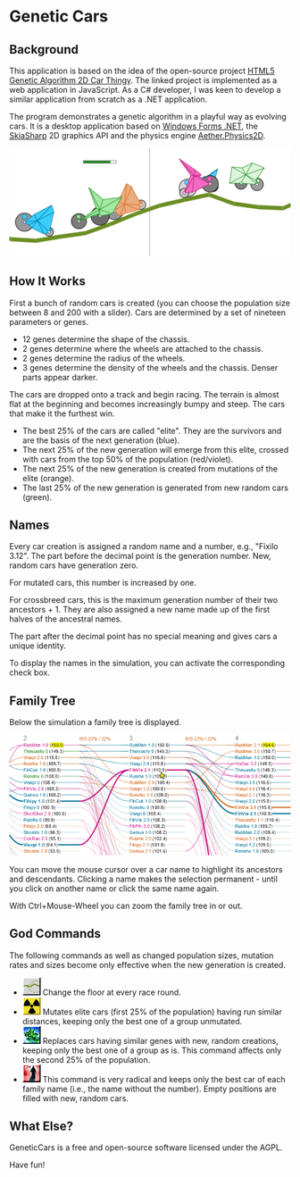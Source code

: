 # Genetic Cars

## Background

This application is based on the idea of the open-source project [HTML5 Genetic Algorithm 2D Car Thingy](https://rednuht.org/genetic_cars_2/).
The linked project is implemented as a web application in JavaScript. As a C# developer, I was keen to develop a similar application from scratch as a .NET application.

The program demonstrates a genetic algorithm in a playful way as evolving cars. It is a desktop application based on [Windows Forms .NET](https://learn.microsoft.com/en-us/dotnet/desktop/winforms/overview/?view=netdesktop-8.0), the [SkiaSharp](https://github.com/mono/SkiaSharp) 2D graphics API and the physics engine [Aether.Physics2D](https://nkast.github.io/Aether.Physics2D/).

![image](./Documentation/Simulation.png)

## How It Works
First a bunch of random cars is created (you can choose the population size between 8 and 200 with a slider).
Cars are determined by a set of nineteen parameters or genes.
- 12 genes determine the shape of the chassis.
- 2 genes determine where the wheels are attached to the chassis.
- 2 genes determine the radius of the wheels.
- 3 genes determine the density of the wheels and the chassis. Denser parts appear darker.

The cars are dropped onto a track and begin racing. The terrain is almost flat at the beginning and becomes increasingly bumpy and steep.
The cars that make it the furthest win.

- The best 25% of the cars are called "elite". They are the survivors and are the basis of the next generation (blue).
- The next 25% of the new generation will emerge from this elite, crossed with cars from the top 50% of the population (red/violet).
- The next 25% of the new generation is created from mutations of the elite (orange).
- The last 25% of the new generation is generated from new random cars (green).

## Names
Every car creation is assigned a random name and a number, e.g., "Fixilo 3.12". The part before the decimal point is the generation number.
New, random cars have generation zero.

For mutated cars, this number is increased by one.

For crossbreed cars, this is the maximum generation number of their two ancestors + 1.
They are also assigned a new name made up of the first halves of the ancestral names.

The part after the decimal point has no special meaning and gives cars a unique identity.

To display the names in the simulation, you can activate the corresponding check box.

## Family Tree
Below the simulation a family tree is displayed.

![image](./Documentation/FamilyTree.png)

You can move the mouse cursor over a car name to highlight its ancestors and descendants. Clicking a name makes the selection permanent - until you click on another name or click the same name again.

With Ctrl+Mouse-Wheel you can zoom the family tree in or out.

## God Commands
The following commands as well as changed population sizes, mutation rates and sizes become only effective when the new generation is created.

- ![image](./Documentation/ChangeFloorUp32.png) Change the floor at every race round.
- ![image](./Documentation/RadioactiveUp32.png) Mutates elite cars (first 25% of the population) having run similar distances, keeping only the best one of a group unmutated.
- ![image](./Documentation/Kryptonite32Up.png) Replaces cars having similar genes with new, random creations, keeping only the best one of a group as is. This command affects only the second 25% of the population.
- ![image](./Documentation/DeathUp32.png) This command is very radical and keeps only the best car of each family name (i.e., the name without the number). Empty positions are filled with new, random cars.

## What Else?
 GeneticCars is a free and open-source software licensed under the AGPL.

 Have fun!
